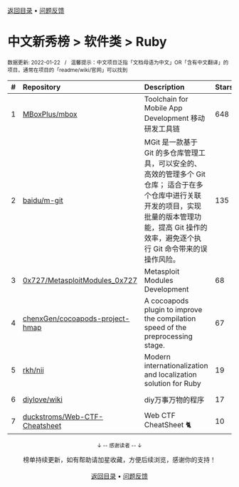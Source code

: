 <a href="https://github.com/GrowingGit/GitHub-Chinese-Top-Charts#github中文排行榜">返回目录</a> • <a href="/content/docs/feedback.md">问题反馈</a>

# 中文新秀榜 > 软件类 > Ruby
<sub>数据更新: 2022-01-22&nbsp;&nbsp;&nbsp;/&nbsp;&nbsp;&nbsp;温馨提示：中文项目泛指「文档母语为中文」OR「含有中文翻译」的项目，通常在项目的「readme/wiki/官网」可以找到</sub>

|#|Repository|Description|Stars|Updated|Created|
|:-|:-|:-|:-|:-|:-|
|1|[MBoxPlus/mbox](https://github.com/MBoxPlus/mbox)|Toolchain for Mobile App Development 移动研发工具链|648|2022-01-13|2021-06-22|
|2|[baidu/m-git](https://github.com/baidu/m-git)|MGit 是一款基于 Git 的多仓库管理工具，可以安全的、高效的管理多个 Git 仓库； 适合于在多个仓库中进行关联开发的项目，实现批量的版本管理功能，提高 Git 操作的效率，避免逐个执行 Git 命令带来的误操作风险。|135|2021-08-12|2021-03-23|
|3|[0x727/MetasploitModules_0x727](https://github.com/0x727/MetasploitModules_0x727)|Metasploit Modules Development|68|2021-08-06|2021-08-05|
|4|[chenxGen/cocoapods-project-hmap](https://github.com/chenxGen/cocoapods-project-hmap)|A cocoapods plugin to improve the compilation speed of the preprocessing stage.|67|2021-09-23|2021-05-13|
|5|[rkh/nii](https://github.com/rkh/nii)|Modern internationalization and localization solution for Ruby|19|2021-10-20|2021-03-03|
|6|[diylove/wiki](https://github.com/diylove/wiki)|diy万事万物的程序|17|2021-12-17|2021-08-22|
|7|[duckstroms/Web-CTF-Cheatsheet](https://github.com/duckstroms/Web-CTF-Cheatsheet)|Web CTF CheatSheet 🐈|10|2021-07-24|2021-07-17|

<div align="center">
    <p><sub>↓ -- 感谢读者 -- ↓</sub></p>
    榜单持续更新，如有帮助请加星收藏，方便后续浏览，感谢你的支持！
</div>

<br/>

<div align="center"><a href="https://github.com/GrowingGit/GitHub-Chinese-Top-Charts#github中文排行榜">返回目录</a> • <a href="/content/docs/feedback.md">问题反馈</a></div>

